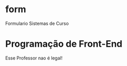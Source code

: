 # form
Formulario 
<hs> Sistemas de Curso </h2>
<h1> Programação de Front-End</h1> 
<p> Esse Professor nao é legal! </p>

